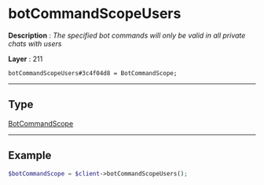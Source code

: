 # botCommandScopeUsers

**Description** : *The specified bot commands will only be valid in all private chats with users*

**Layer** : 211

```tl
botCommandScopeUsers#3c4f04d8 = BotCommandScope;
```

---

## Type

[BotCommandScope](type/BotCommandScope)

---

## Example

```php
$botCommandScope = $client->botCommandScopeUsers();
```